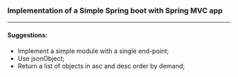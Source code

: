 ### Implementation of a Simple Spring boot with Spring MVC app

***

#### Suggestions:

- Implement a simple module with a single end-point;
- Use jsonObject;
- Return a list of objects in asc and desc order by demand;